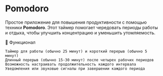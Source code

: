 # **Pomodoro**

Простое приложение для повышения продуктивности с помощью техники **Pomodoro**. Этот таймер помогает чередовать периоды работы и отдыха, чтобы улучшить концентрацию и уменьшить утомляемость.


📝 Функционал

    Таймер для работы (обычно 25 минут) и короткий перерыв (обычно 5 минут)
    Длинный перерыв (обычно 15-30 минут) после четырех рабочих периодов
    Возможность настраивать продолжительность каждого интервала
    Уведомления или звуковые сигналы при завершении каждого периода
